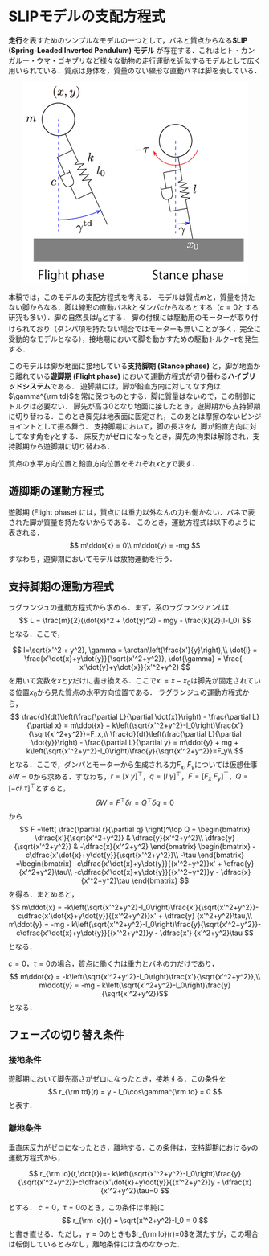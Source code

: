 # SLIPモデルの支配方程式

**走行**を表すためのシンプルなモデルの一つとして，バネと質点からなる**SLIP (Spring-Loaded Inverted Pendulum) モデル**  が存在する．これはヒト・カンガルー・ウマ・ゴキブリなど様々な動物の走行運動を近似するモデルとして広く用いられている．質点は身体を，質量のない線形な直動バネは脚を表している．


<div align="center">
    <img src="fig/SLIPmodel.png" alt="SLIPmodel" width = "450">
</div>


本稿では，このモデルの支配方程式を考える．
モデルは質点$m$と，質量を持たない脚からなる．脚は線形の直動バネ$k$とダンパ$c$からなるとする（$c=0$とする研究も多い）．脚の自然長は$l_0$とする．
脚の付根には駆動用のモーターが取り付けられており（ダンパ項を持たない場合ではモーターも無いことが多く，完全に受動的なモデルとなる），接地期において脚を動かすための駆動トルク$-\tau$を発生する．

このモデルは脚が地面に接地している**支持脚期 (Stance phase)** と，脚が地面から離れている**遊脚期 (Flight phase)** において運動方程式が切り替わる**ハイブリッドシステム**である．
遊脚期には，脚が鉛直方向に対してなす角は$\gamma^{\rm td}$を常に保つものとする．脚に質量はないので，この制御にトルクは必要ない．
脚先が高さ$0$となり地面に接したとき，遊脚期から支持脚期に切り替わる．このとき脚先は地表面に固定され，このあとは摩擦のないピンジョイントとして振る舞う．
支持脚期において，脚の長さを$l$，脚が鉛直方向に対してなす角を$\gamma$とする．
床反力がゼロになったとき，脚先の拘束は解除され，支持脚期から遊脚期に切り替わる．

質点の水平方向位置と鉛直方向位置をそれぞれ$x$と$y$で表す．

## 遊脚期の運動方程式

遊脚期 (Flight phase) には，質点には重力以外なんの力も働かない．バネで表された脚が質量を持たないからである．
このとき，運動方程式は以下のように表される．
$$
    m\ddot{x} = 0\\
    m\ddot{y} = -mg
$$
すなわち，遊脚期においてモデルは放物運動を行う．

## 支持脚期の運動方程式

ラグランジュの運動方程式から求める．まず，系のラグランジアン$L$は
$$
L = \frac{m}{2}(\dot{x}^2 + \dot{y}^2) - mgy - \frac{k}{2}(l-l_0)
$$
となる．ここで，
<!-- $$
    x = l \sin \gamma\\
    y = l \cos \gamma
$$
を用いて，状態変数を$l$と$\gamma$で置き換えてやると計算の見通しが良い．
ラグランジアンは
$$
    L = \frac{m}{2}(\dot{l}^2+l^2\dot{\gamma}^2) - mgl\cos\gamma - \frac{k}{2}(l-l_0)
$$
と書き直せることから，運動方程式は
$$
\frac{d}{dt}\left(\frac{\partial L}{\partial \dot{l}}\right) - \frac{\partial L}{\partial l} = m\ddot{l} -ml\dot{\gamma}^2 + mg\cos\gamma + k (l - l_0) = -c\dot{l}
$$

$$
\frac{d}{dt}\left(\frac{\partial L}{\partial \dot{\gamma}}\right) - \frac{\partial L}{\partial \gamma} = ml^2\ddot{\gamma} + 2ml\dot{l}\dot{\gamma} + mgl\sin\gamma = -\tau
$$
となる． -->
$$
l=\sqrt{x'^2 + y^2},
\gamma = \arctan\left(\frac{x'}{y}\right),\\
\dot{l} = \frac{x'\dot{x}+y\dot{y}}{\sqrt{x'^2+y^2}},
\dot{\gamma} = \frac{-x'\dot{y}+y\dot{x}}{x'^2+y^2}
$$
を用いて変数を$x$と$y$だけに書き換える．ここで$x'=x-x_0$は脚先が固定されている位置$x_0$から見た質点の水平方向位置である．
ラグランジュの運動方程式から，
$$
\frac{d}{dt}\left(\frac{\partial L}{\partial \dot{x}}\right) - \frac{\partial L}{\partial x} = m\ddot{x} + k\left(\sqrt{x'^2+y^2}-l_0\right)\frac{x'}{\sqrt{x'^2+y^2}}=F_x,\\
\frac{d}{dt}\left(\frac{\partial L}{\partial \dot{y}}\right) - \frac{\partial L}{\partial y} = m\ddot{y} + mg + k\left(\sqrt{x'^2+y^2}-l_0\right)\frac{y}{\sqrt{x'^2+y^2}}=F_y\\
$$
となる．ここで，ダンパとモーターから生成される力$F_x, F_y$については仮想仕事$\delta W=0$から求める．すなわち，$r=[x \ y]^\top$，$q=[l \ \gamma]^\top$，$F=[F_x\ F_y]^\top$，$Q=[-c\dot{l}\ \tau]^\top$とすると，
$$
\delta W = F^\top\delta r=Q^\top \delta q=0
$$
から
$$
F =\left( \frac{\partial r}{\partial q} \right)^\top Q =
\begin{bmatrix}
    \dfrac{x'}{\sqrt{x'^2+y^2}} & \dfrac{y}{x'^2+y^2}\\
    \dfrac{y}{\sqrt{x'^2+y^2}} & -\dfrac{x}{x'^2+y^2}
\end{bmatrix}
\begin{bmatrix}
    -c\dfrac{x'\dot{x}+y\dot{y}}{\sqrt{x'^2+y^2}}\\
    -\tau
\end{bmatrix}
=\begin{bmatrix}
-c\dfrac{x'\dot{x}+y\dot{y}}{{x'^2+y^2}}x' + \dfrac{y} {x'^2+y^2}\tau\\
-c\dfrac{x'\dot{x}+y\dot{y}}{{x'^2+y^2}}y - \dfrac{x} {x'^2+y^2}\tau
\end{bmatrix}
$$
を得る．まとめると，
$$
m\ddot{x} = -k\left(\sqrt{x'^2+y^2}-l_0\right)\frac{x'}{\sqrt{x'^2+y^2}}-c\dfrac{x'\dot{x}+y\dot{y}}{{x'^2+y^2}}x' + \dfrac{y} {x'^2+y^2}\tau,\\
m\ddot{y} = -mg - k\left(\sqrt{x'^2+y^2}-l_0\right)\frac{y}{\sqrt{x'^2+y^2}}-c\dfrac{x'\dot{x}+y\dot{y}}{{x'^2+y^2}}y - \dfrac{x'} {x'^2+y^2}\tau
$$
となる．

$c=0$，$\tau=0$の場合，質点に働く力は重力とバネの力だけであり，
$$
m\ddot{x} = -k\left(\sqrt{x'^2+y^2}-l_0\right)\frac{x'}{\sqrt{x'^2+y^2}},\\
m\ddot{y} = -mg - k\left(\sqrt{x'^2+y^2}-l_0\right)\frac{y}{\sqrt{x'^2+y^2}}$$
となる．
## フェーズの切り替え条件

### 接地条件

遊脚期において脚先高さがゼロになったとき，接地する．この条件を
$$
r_{\rm td}(r) = y - l_0\cos\gamma^{\rm td} = 0
$$
と表す．

### 離地条件

垂直床反力がゼロになったとき，離地する．この条件は，支持脚期における$y$の運動方程式から，

$$
 r_{\rm lo}(r,\dot{r})=- k\left(\sqrt{x'^2+y^2}-l_0\right)\frac{y}{\sqrt{x'^2+y^2}}-c\dfrac{x'\dot{x}+y\dot{y}}{{x'^2+y^2}}y - \dfrac{x} {x'^2+y^2}\tau=0
$$

とする．
$c=0$，$\tau=0$のとき，この条件は単純に
$$
r_{\rm lo}(r) = \sqrt{x'^2+y^2}-l_0 = 0
$$
と書き直せる．ただし，$y=0$のときも$r_{\rm lo}(r)=0$を満たすが，この場合は転倒しているとみなし，離地条件には含めなかった．